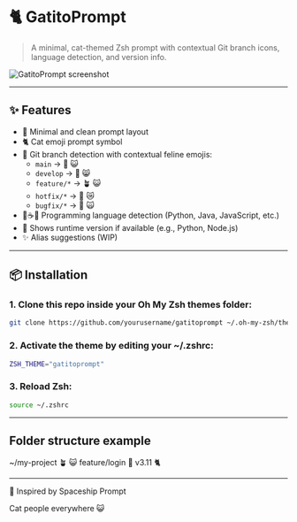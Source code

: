 # 🐈 GatitoPrompt

> A minimal, cat-themed Zsh prompt with contextual Git branch icons, language detection, and version info.

![GatitoPrompt screenshot](https://images.emojiterra.com/google/noto-emoji/unicode-16.0/color/1024px/1f408.png)

---

## ✨ Features

- 🐾 Minimal and clean prompt layout
- 🐈 Cat emoji prompt symbol
- 🌿 Git branch detection with contextual feline emojis:
  - `main` → 🌿 😺
  - `develop` → 🌱 😸
  - `feature/*` → 🪴 😺
  - `hotfix/*` → 🍂 😿
  - `bugfix/*` → 🐞 🙀
- 🐍☕📜 Programming language detection (Python, Java, JavaScript, etc.)
- 🧪 Shows runtime version if available (e.g., Python, Node.js)
- ✨ Alias suggestions (WIP)

---

## 📦 Installation

### 1. Clone this repo inside your Oh My Zsh themes folder:

```bash
git clone https://github.com/yourusername/gatitoprompt ~/.oh-my-zsh/themes/gatitoprompt 
````

### 2. Activate the theme by editing your ~/.zshrc:

```bash
ZSH_THEME="gatitoprompt"
````

### 3. Reload Zsh:

```bash
source ~/.zshrc
````

---

## Folder structure example

~/my-project 🪴 😺 feature/login 🐍 v3.11
🐈 

---

💖 Inspired by
Spaceship Prompt

Cat people everywhere 😺